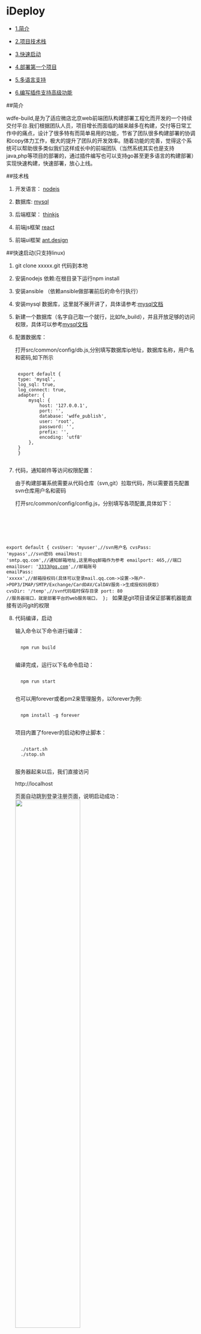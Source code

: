 # iDeploy

* [1.简介](#desc)

* [2.项目技术栈](#tech)

* [3.快速启动](#quickstart)

* [4.部署第一个项目](#firstpro)

* [5.多语言支持](#morelang)

* [6.编写插件支持高级功能](#advanced)





<span id="desc"></span>
##简介


<p>
wdfe-build,是为了适应微店北京web前端团队构建部署工程化而开发的一个持续交付平台.我们根据团队人员，项目增长而面临的越来越多在构建，交付等日常工作中的痛点，设计了很多特有而简单易用的功能，节省了团队很多构建部署的协调和copy体力工作，极大的提升了团队的开发效率。随着功能的完善，觉得这个系统可以帮助很多类似我们这样成长中的前端团队（当然系统其实也是支持java,php等项目的部署的，通过插件编写也可以支持go甚至更多语言的构建部署）实现快速构建，快速部署，放心上线。
</p>



<span id="tech"></span>
##技术栈

 1.  开发语言： [nodejs](http://nodejs.org/ "nodejs") 
 
 2. 数据库: [mysql](https://www.mysql.com/) 

 3. 后端框架： [thinkjs](https://thinkjs.org/) 

 4. 前端js框架  [react](https://github.com/facebook/react) 

 5. 前端ui框架  [ant.design](https://ant.design) 

<span id="quickstart"></span>
##快速启动(只支持linux)
1. git clone xxxxx.git 代码到本地
2. 安装nodejs 依赖:在根目录下运行npm install
3. 安装ansible （依赖ansible做部署前后的命令行执行）
4. 安装mysql 数据库，这里就不展开讲了，具体请参考:[mysql文档](https://dev.mysql.com/doc/refman/5.7/en/) 
5. 新建一个数据库（名字自己取一个就行，比如fe_build），并且开放足够的访问权限，具体可以参考[mysql文档](https://dev.mysql.com/doc/refman/5.7/en/database-use.html)
6. 配置数据库：
   <p>
     
     打开src/common/config/db.js,分别填写数据库ip地址，数据库名称，用户名和密码,如下所示
    <pre><code>
    export default {
    type: 'mysql',
    log_sql: true,
    log_connect: true,
    adapter: {
        mysql: {
            host: '127.0.0.1',
            port: '',
            database: 'wdfe_publish',
            user: 'root',
            password: '',
            prefix: '',
            encoding: 'utf8'
        },
    }
	}
	</code></pre>
   </p>

7. 代码，通知邮件等访问权限配置：
   <p>
     由于构建部署系统需要从代码仓库（svn,git）拉取代码，所以需要首先配置svn仓库用户名和密码
     
     
     
     打开src/common/config/config.js，分别填写各项配置,具体如下：
     <pre><code>
export default {
    cvsUser: 'myuser',//svn用户名
    cvsPass: 'mypass',//svn密码
    emailHost: 'smtp.qq.com',//通知邮箱地址,这里用qq邮箱作为参考
    emailport: 465,//端口
    emailUser: '3333@qq.com',//邮箱账号
    emailPass: 'xxxxx',//邮箱授权码(具体可以登录mail.qq.com->设置->账户->POP3/IMAP/SMTP/Exchange/CardDAV/CalDAV服务->生成授权码获取)
    cvsDir: '/temp',//svn代码临时保存目录
    port: 80 //服务器端口，就是部署平台的web服务端口，
};
	</code></pre>
	如果是git项目请保证部署机器能直接有访问git的权限
   </p>
   
8. 代码编译，启动
	<p>输入命令以下命令进行编译：</p>
	 <pre><code>
	 npm run build 
	 </code></pre>
	<p>编译完成，运行以下名命令启动：</p>
	 <pre><code>
	 npm run start
	 </code></pre>	 
	 
	<p>也可以用forever或者pm2来管理服务，以forever为例:
	 <pre><code>
	 npm install -g forever
	 </code></pre>	
	项目内置了forever的启动和停止脚本：
	<pre><code>
	 ./start.sh
	 ./stop.sh
	 </code></pre>	
	</p> 
	服务器起来以后，我们直接访问
	
	http://localhost
	
	页面自动跳到登录注册页面，说明启动成功：
	<img src="docs/imgs/login.png" width=60%  />
9. 导入数据库脚本，生成数据库基础表结构
   这一步主要是为系统运行创建需要的数据库表，为了方便大家使用，项目提供了一个web程序来建立表结构，直接输入:http://localhost/install,会出现如下界面，点击‘确定导入数据库表’生成数据库。
   
   <img src="docs/imgs/createdb.png" width=60%  />

   
   当然，也可以通过mysql 直接倒入数据库表结构文件，数据库表文件是db/db.sql
  
	
	
<span id="firstpro"></span>
##构建部署第一个项目

1. 注册系统用户
   第一次进入系统会直接跳到登录页，如果没有注册过则点击底部注册链接进行填写用户名密码进行注册，如果注册过则登录即可
   
2. 填写项目信息
   登录进入主界面，我们点击左边菜单的新建工程填写工程基本信息,如下所示：
   
    <img src="docs/imgs/newproject.png" width=60%  />
  
    
    分别填写项目名称，代码仓库类型，项目语言，代码仓库地址，后面的构建hook,部署hook,hook参数可以先不填（这部分会在高级功能里面详细描述）
3. 填写部署目标机器
   填写完项目信息，点击左边工程列表菜单进入，工程列表页，点击刚才新建的项目进入项目主页：
   
       <img src="docs/imgs/project_info.png" width=60%  />
  
   
   点击机器列表页进入机器列，点击右上角新建机器，进入新建机器页面，页面如下：
          <img src="docs/imgs/newmachine1.png" width=60%  />
          <img src="docs/imgs/newmachine2.png" width=60%  />
          <img src="docs/imgs/newmachine3.png" width=60%  />
                                       
   
   
   机器名称：随便取一个机器名称就可以，比如test1
   
   环境类型：分为测试，预发布，正式，直接选择就好。
   
   构建项目任务:构建时候执行的命令，比如 npm run build test1，这个是在项目跟目录下执行（部署这台机器的时候的构建命令，也可以在部署的时候选用自定义构建命令）
   
   机器ip:填写目标部署机器，就是本项目要部署的机器ip
   
   发布源目录：需要部署的目录，即执行构建完构建后需要部署到目标机器的目录，多个可以用';'隔开，对应发布目标目录项数据
   
   发布目标目录：需要将‘发布源目录’里的目录部署到目标机器的对应目录，多个用';'隔开，对应发布目标项。
   
   部署hook:（自定义hook,具体会在高级使用里有描述）
   
   hook参数：（自定义hook参数,具体会在高级使用里有描述）
   
   部署命令执行目录：如果部署时需要在目标机器执行命令，则需要填写命令执行目录
   
   部署前执行命令：如果部署前需要在目标机器执行命令，则需要填写命令，该命令会在开始部署之前在目标机器的‘部署命令执行目录’上执行
   
   部署完成执行命令：如果部署后需要在目标机器执行命令，则需要填写命令，该命令会在完成部署之后在目标机器的‘部署命令执行目录’上执行
   
   ssh用户：最终的部署是用rsync命令部署的，需要填写ssh用户名
   
   ssh密码：如果需要ssh密码则填写上
   
   
   
4. 构建部署
    
    填写完机器就可以进行部署了，点击工程列表菜单进入工程列表页，点击项目进入项目主页。
    首先点击‘开始检出’将代码从代码仓库拉取到部署平台机器,这里部署平台做了几件事情：
    1.将本次要部署代码从代码仓库部署到部署机器
    2.判断是否有过上线部署如果有则，则拉取上次部署代码tag，进行比较，列出本次部署跟上次线上部署的新增文件，修改文件未修改文件，并根据提交人显示从上次上线正式环境到本次部署的提交历史，如下图所示：
    
<img src="docs/imgs/checkout.png" width=60%  />

     
     黄色用户名按钮显示的是从上次部署上线到现在，都有谁提交了多少次commit（按钮内容是提交者id,右上角数字是提交次数），点击按钮弹出该成员从上次上线到本次上线间的提交历史，如下图所示：
 <img src="docs/imgs/commitlog.tiff" width=60%  />

     
   点击某个文件右边的蓝色‘查看’按钮，会显示出该文件在本次提交的具体修改（绿色表示提交后版本，红色表示提交前版本），如下图所示：
   
  <img src="docs/imgs/commitdiff.png" width=60%  />
   

   
   除了列出每个成员的commit历史，并提供查看每次修改的记录以外，系统还提供了从上次正式上线到本次上线间文件的变化总览和明细，提供了新增，修改，未修改3个tab来显示文件变化情况（tab右上角的数字表示新增，修改，未修改的数字）。底部的文件列表列出了具体文件，对于修改的文件，点击‘查看差异’按钮可以显示具体修改了文件的那些地方，如下图所示：
   
<img src="docs/imgs/modifydiff.png" width=60%  />
     
 
   
   检查检出步骤的各种输出，都没问题后就可以进行构建打包了。由于部署系统支持部分文件上线的功能。如果需要部分文件上线，需要从检查结果列表里面点击选择要上线的文件，并选择是通过只上线选择文件还是上线除被选择文件以外的文件的方式来实现部署上线，如下图所示：

<img src="docs/imgs/incdeploy.png" width=60%  />
   

     
   到这里我们可以开始对项目进行构建打包了，你可以通过选择指定机器部署构建来执行构建（执行在填写部署机器时填写的构建命令进行构建），也可以通过自定义构建命令来进行构建（填写的命令会在跟目录下直接执行）,如果是js项目，为了减少npm install的时间，第一次请选择是否跟新node_modules,后面如果构建依赖没有变化，则可以不选择，界面如下图：
   
<img src="docs/imgs/dobuild.png" width=60%  />
   
    
   点击‘构建’按钮执行构建，构建命令输出可以在‘后台日志’里看到，查看输出日志，看看是否构建成功，如下图所示：
 
<img src="docs/imgs/buildlog.png" width=60%  />
     
   
 构建完成，还可以通过构建结果的按钮查看构建后的，如下2图所示：
 <img src="docs/imgs/buildresult.png" width=60%  />
       
 <img src="docs/imgs/buildresult2.png" width=60%  />      
      
   构建完成后，底部的部署按钮会由灰转量，这时候我们只要填写好部署说明和部署原因，点击部署就可以完成部署了（值得一提的是，可以选择一次部署多台机器），如下图所示：
   
 <img src="docs/imgs/dodeploy.png" width=60%  />      
      
  	部署完成后，会弹出一个层，表示部署完成并且询问是否锁定部署机器，如果锁定则这个项目的这台机器不能再部署，只有本次部署的人解锁以后才可以继续部署:
  	
 <img src="docs/imgs/deploydone.png" width=60%  />      
 
  	另外从后台日志输出模块也可以实时看到部署过程，如果部署的事正式线上项目，那么系统还会自动给项目打tag留存
  	
  	到此我们的第一个项目部署完成，需要部署其他项目或者机器的，请按照添加项目的机器的规则进行添加部署即可
  	

<span id="morelang"></span>
##支持多语言构建部署：
      
 <p>
这个项目本来是为了前端构建部署而设计的，但是随着系统的日益完善，我们也支持其他语言如   java项目的构建和部署，接下来我们来看看如何部署一个通过maven管理的javaweb项目（我随便找了个javaweb项目fork出来：https://github.com/luyongfugx/maventest.git）。
</p>

1.首先部署平台所在机器需要安装jdk(java运行环境)，目标机器安装好tomcat

2.在新建项目的时候，我们选择程序语言为java(这样在点击构建的时候，其实是执行，src/common/service/impl/build_java.sh '命令执行目录' 'mvn package 命令行' '项目id' '是否npm install')

3.在添加机器时，构建命令我们填写mvn package(maven编译命令),部署前需要删除服务器上代码可以直接配置部署前命名删除，部署后需要重启则可以填写重启命令比如这个项目我们填写的如下信息:


 <img src="docs/imgs/java_macine1.png" width=60%  /> 
 
 <img src="docs/imgs/java_machine2.png" width=60%  />



以上是我们内置java语言的内置脚本。如果想添加其他语言的部署，也可以通过扩展程序来支持，举个增加go语言的例子
首先打开frontend/component/project_detail_component/do_build.jsx文件，增加新建项目的时候的go语言的支持，代码如下
	<pre><code>
    this.state={
      getItemList:'',
      selectedRows:'',
      codeLangArray:['javascript','java','go'],//增加go语言支持。
      selectedMacRowKeys :''
    }
	 </code></pre>	
	</p> 

添加完重新build项目运行，添加项目的时候语言就多了一个go选项，填上你的项目名称和代码仓库地址(这个例子是一个特别简单的httpserver,需要本地编译上传，重启)。
然后到src/common/service/ipml目录下增加build_go.sh文件,点击构建的时候会执行这个文件,并传入4个参数，'命令执行目录' '执行的命令' '项目id' '是否npm install'，根据这个我们可以执行编译命令，以下是我们写的build_go.sh文件。
	<pre><code>
	#!/bin/bash
	projectPath=$1
	cd $projectPath
	echo '开始构建'
	$2
	 </code></pre>	
	</p> 

接着我们需要在添加机器的时候填写构建命令和重启命令，例子如下：


<img src="docs/imgs/go_macine1.png" width=60%  />
<img src="docs/imgs/go_machine1.png" width=60%  />


添加完我们就可以走之前的构建部署流程进行部署了，部署完成输入：
http://localhost:4000/string 
看到内容说明部署成功
	
		
<span id="advanced"></span>
##编写插件支持高级功能

部署系统还提供了2种hook,方便我们在构建，部署前后编程做一些特殊的工作（比如我们部署一个web服务的过程中，如果部署时间比较长，为了避免用户访问到正在部署的机器，需要先从nginx中摘掉，等部署完后再把他添加到nginx列表中），在这我们举个例子来做一个示范。
1.首先我们需要知道如何调试部署平台程序
  部署平台主要包含2部分代码：
  web前端代码，主要由reactjs+antd组成，根目录下执行npm run frontdev来自动监控编译前端代码
  web后端代码，用thinkjs框架开发，根目录下执行npm run dev来自动监控编译后端代码

2.hook分为构建hook和部署hook两种。
  构建hook，顾名思义就是构建某个项目的时候调用的hook,分为构建前调用和构建后调用2个hook方法。由于项目使用thinkjs开发，我们把hook类定义成一个thinkjs service类，具体的一个例子，我们新建一个名字为build_nodejs_plugin.js的文件，内容为：
  	<pre><code>
'use strict';
class BuildPlugin extends think.service.base {
      init(...args) {
          super.init(...args);
      }
      async before(params){
        console.log('before build hook :',params);
        return params;
      }
      async  after(params){
        console.log('afterProject build hook :',params);
        return params;
      }
}
export default new BuildPlugin();
	 </code></pre>	
before方法是项目构建前会调用，after方法是项目构建后会调用，params为传入参数，参数主要是一些项目信息和构建信息,比如：
<pre><code>
{
  id: 17,
  name: 'ssr',
  creater: 'waynelu',
  vcs_type: 1,
  code_url: 'https://github.com/luyongfugx/vue-ssr-hmr-template.git',
  build_type: 0,
  online_tag: '2017022700004',
  last_tag: '2017022700004',
  pub_time: '2017-02-24 10:14:30',
  status: '1',
  op_item_id: 0,
  op_item_name: '0',
  code_lang: 'javascript',
  hook_params: 'port:8081',
  deploy_hook: 'deploy_nodejs_plugin',
  build_hook: 'build_nodejs_plugin',
  task: 'build ',
  pro_id: 17,
  pro_name: 'ssr',
  sessionUser: { id: 1, name: 'luyongfu', pass: '111111', avatar: 'avatar' },
  shellParams:
   { build_shell: './src/common/service/impl/build_javascript.sh',
     buildDir: './temp/luyongfu/17',
     task: 'build ',
     isNpmInstall: '1' },
  buildDir: './temp/luyongfu/17' }
  
</pre></code>
将这个js放到src/common/service目录下，然后到项目信息里面添加构建hook为build_nodejs_plugin，这样在构建前后会分别调用before和after,如果想添加参数，
可以填写hook参数，这个参数会被传入before,after方法里。

部署hook,是在部署前后调用的hook,内部又细分为部署项目前后的总hook和部署某台机器前后的hook，我们还是同样建立一个deployHook，新建一个deploy_nodejs1_plugin.js文件，内容如下：
<pre><code>
'use strict';
class  DeployPlugin1 extends think.service.base {
      init(...args) {
          super.init(...args);
      }
      async beforeProject(params){
        console.log('beforeProject hook1 :',params);
        return params;
      }
      async  afterProject(params){
        console.log('afterProject hook1 :',params);
        return params;
      }
      async beforeMachine(params,projectHookParams){
        console.log('beforeMachine hook1 :',params,projectHookParams);
        return params;
      }
      async afterMachine(params,projectHookParams){
        console.log('afterMachine hook1 :',params,projectHookParams);
        return params;
      }
}
export default new DeployPlugin1();
</pre></code>

我们同样把这个文件放到src/common/service目录下，这样在部署的时候，一开时会调用beforeProject，然后再每台机器部署前后调用beforeMachine,afterMachine方法，最后再调用afterMachine 方法，我们在项目基本信息的时候填写部署hook为deploy_nodejs1_plugin，如果需要每台机器有特殊hook,则在机器基本信息里填写部署hook(这时候部署这台机器时会只执行本hook的beforeMachine,afterMachine方法，不执行项目基本信息里面的beforeMachine,afterMachine方法)

